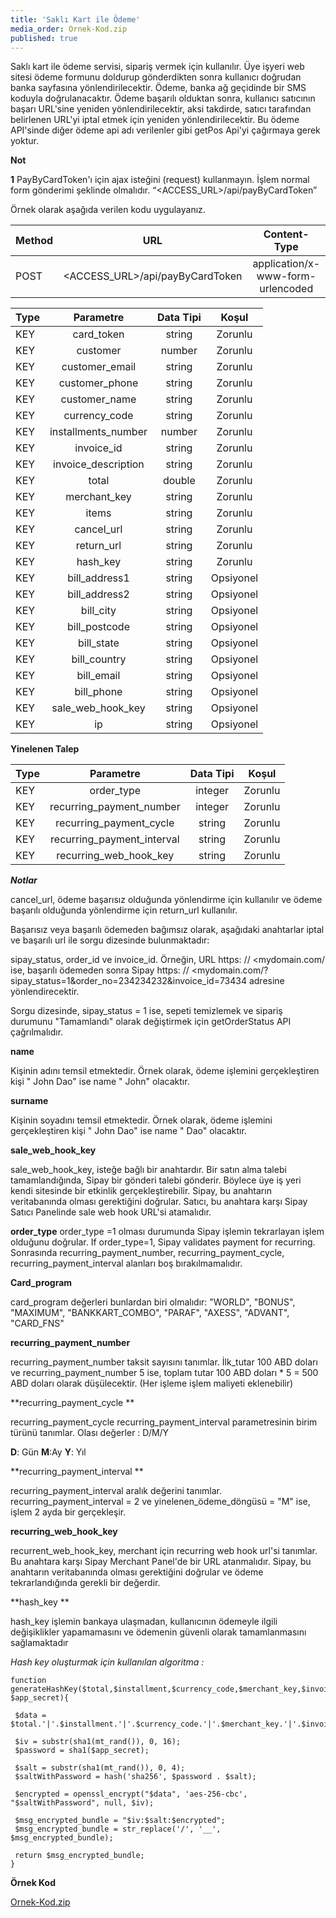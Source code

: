 ```yaml
---
title: 'Saklı Kart ile Ödeme'
media_order: Ornek-Kod.zip
published: true
---
```


Saklı kart ile ödeme servisi, sipariş vermek için kullanılır. 
Üye işyeri web sitesi ödeme formunu doldurup gönderdikten sonra kullanıcı doğrudan banka sayfasına yönlendirilecektir. Ödeme, banka ağ geçidinde bir SMS koduyla doğrulanacaktır. Ödeme başarılı olduktan sonra, kullanıcı satıcının başarı URL'sine yeniden yönlendirilecektir, aksi takdirde, satıcı tarafından belirlenen URL'yi iptal etmek için yeniden yönlendirilecektir. Bu ödeme API'sinde diğer ödeme api adı verilenler gibi getPos Api'yi çağırmaya gerek yoktur.

**Not**

**1** PayByCardToken'ı  için ajax isteğini (request) kullanmayın. İşlem normal form gönderimi şeklinde olmalıdır.
“<ACCESS_URL>/api/payByCardToken”

Örnek olarak aşağıda verilen kodu uygulayanız.

| Method                        | URL                         | Content-Type |
| :-------------------------- | :---------------------------: | :-------------------: |
| POST | <ACCESS_URL>/api/payByCardToken | application/x-www-form-urlencoded |

| Type                       | Parametre                         | Data Tipi | Koşul |
| :-------------------------- | :---------------------------: | :-------------------: | :-------------------: |
| KEY | card_token | string | Zorunlu |
| KEY | customer | number | Zorunlu |
| KEY | customer_email | string | Zorunlu |
| KEY | customer_phone | string | Zorunlu |
| KEY | customer_name | string | Zorunlu |
| KEY | currency_code | string | Zorunlu |
| KEY | installments_number | number | Zorunlu |
| KEY | invoice_id | string | Zorunlu |
| KEY | invoice_description | string | Zorunlu |
| KEY | total | double | Zorunlu |
| KEY | merchant_key | string | Zorunlu |
| KEY | items | string | Zorunlu |
| KEY | cancel_url | string | Zorunlu |
| KEY | return_url | string | Zorunlu |
| KEY | hash_key | string | Zorunlu |
| KEY | bill_address1 | string | Opsiyonel |
| KEY | bill_address2 | string | Opsiyonel |
| KEY | bill_city | string | Opsiyonel |
| KEY | bill_postcode | string | Opsiyonel |
| KEY | bill_state | string | Opsiyonel |
| KEY | bill_country | string | Opsiyonel |
| KEY | bill_email | string | Opsiyonel |
| KEY | bill_phone | string | Opsiyonel |
| KEY | sale_web_hook_key | string | Opsiyonel |
| KEY | ip | string | Opsiyonel |

**Yinelenen Talep**

| Type                       | Parametre                         | Data Tipi | Koşul |
| :-------------------------- | :---------------------------: | :-------------------: | :-------------------: |
| KEY | order_type | integer | Zorunlu |
| KEY | recurring_payment_number | integer | Zorunlu |
| KEY | recurring_payment_cycle | string | Zorunlu |
| KEY | recurring_payment_interval | string | Zorunlu |
| KEY | recurring_web_hook_key | string | Zorunlu |


_**Notlar**_

cancel_url, ödeme başarısız olduğunda yönlendirme için kullanılır ve ödeme başarılı olduğunda yönlendirme için return_url kullanılır.

Başarısız veya başarılı ödemeden bağımsız olarak, aşağıdaki anahtarlar iptal ve başarılı url ile sorgu dizesinde bulunmaktadır:

sipay_status, order_id ve invoice_id. 
Örneğin,  URL https: // <mydomain.com/ ise, başarılı ödemeden sonra Sipay https: // <mydomain.com/?sipay_status=1&order_no=234234232&invoice_id=73434 adresine yönlendirecektir.

Sorgu dizesinde, sipay_status = 1 ise, sepeti temizlemek ve sipariş durumunu "Tamamlandı" olarak değiştirmek için getOrderStatus API çağrılmalıdır.

**name**

Kişinin adını temsil etmektedir. Örnek olarak, ödeme işlemini gerçekleştiren kişi " John Dao" ise name " John" olacaktır.

**surname**

Kişinin soyadını temsil etmektedir. Örnek olarak, ödeme işlemini gerçekleştiren kişi " John Dao" ise name " Dao" olacaktır.


**sale_web_hook_key**

sale_web_hook_key, isteğe bağlı bir anahtardır. Bir satın alma talebi tamamlandığında, Sipay bir gönderi talebi gönderir. Böylece üye iş yeri kendi sitesinde bir etkinlik gerçekleştirebilir. Sipay, bu anahtarın veritabanında olması gerektiğini doğrular. Satıcı, bu anahtara karşı Sipay Satıcı Panelinde sale web hook URL'si atamalıdır.

**order_type**
order_type =1 olması durumunda Sipay işlemin tekrarlayan işlem olduğunu doğrular.
If order_type=1, Sipay validates payment for recurring. Sonrasında recurring_payment_number, recurring_payment_cycle, recurring_payment_interval  alanları boş bırakılmamalıdır.


**Card_program** 

card_program değerleri bunlardan biri olmalıdır: "WORLD", "BONUS", "MAXIMUM", "BANKKART_COMBO", "PARAF", "AXESS", "ADVANT", "CARD_FNS" 

**recurring_payment_number**

recurring_payment_number  taksit sayısını tanımlar. İlk_tutar 100 ABD doları ve recurring_payment_number  5 ise, toplam tutar 100 ABD doları * 5 = 500 ABD doları olarak düşülecektir. (Her işleme işlem maliyeti eklenebilir)

**recurring_payment_cycle **

recurring_payment_cycle recurring_payment_interval  parametresinin birim türünü tanımlar.
Olası değerler : D/M/Y

**D**: Gün **M**:Ay **Y**: Yıl

**recurring_payment_interval ** 

recurring_payment_interval  aralık değerini tanımlar. recurring_payment_interval = 2 ve yinelenen_ödeme_döngüsü = "M" ise, işlem 2 ayda bir gerçekleşir.


**recurring_web_hook_key**

recurrent_web_hook_key, merchant için  recurring web hook url'si tanımlar. Bu anahtara karşı Sipay Merchant Panel'de bir URL atanmalıdır. Sipay, bu anahtarın veritabanında olması gerektiğini doğrular ve ödeme tekrarlandığında gerekli bir değerdir.

**hash_key **

hash_key işlemin bankaya ulaşmadan, kullanıcının ödemeyle ilgili değişiklikler yapamamasını ve ödemenin güvenli olarak tamamlanmasını sağlamaktadır

_Hash key oluşturmak için kullanılan algoritma :_

``` markup
function generateHashKey($total,$installment,$currency_code,$merchant_key,$invoice_id,
$app_secret){

 $data = $total.'|'.$installment.'|'.$currency_code.'|'.$merchant_key.'|'.$invoice_id;

 $iv = substr(sha1(mt_rand()), 0, 16);
 $password = sha1($app_secret);

 $salt = substr(sha1(mt_rand()), 0, 4);
 $saltWithPassword = hash('sha256', $password . $salt);

 $encrypted = openssl_encrypt("$data", 'aes-256-cbc', "$saltWithPassword", null, $iv);

 $msg_encrypted_bundle = "$iv:$salt:$encrypted";
 $msg_encrypted_bundle = str_replace('/', '__', $msg_encrypted_bundle);

 return $msg_encrypted_bundle;
}
```
**Örnek Kod**

[Ornek-Kod.zip](Ornek-Kod.zip)



